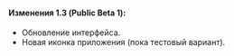 #### Изменения 1.3 (Public Beta 1):
- Обновление интерфейса.
- Новая иконка приложения (пока тестовый вариант).
